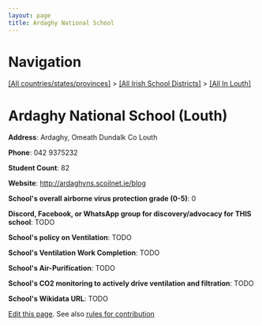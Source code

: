 ```yaml
---
layout: page
title: Ardaghy National School
---
```

# Navigation

[[All countries/states/provinces]](../../..) > [[All Irish School Districts]](../..) > [[All In Louth]](..)

# Ardaghy National School (Louth)

**Address**: Ardaghy, Omeath Dundalk Co Louth

**Phone**: 042 9375232

**Student Count**: 82

**Website**: <http://ardaghyns.scoilnet.ie/blog>

**School's overall airborne virus protection grade (0-5)**: 0

**Discord, Facebook, or WhatsApp group for discovery/advocacy for THIS school**: TODO

**School's policy on Ventilation**: TODO

**School's Ventilation Work Completion**: TODO

**School's Air-Purification**: TODO

**School's CO2 monitoring to actively drive ventilation and filtration**: TODO

**School's Wikidata URL**: TODO


[Edit this page](https://github.com/ventilate-schools/Ireland/edit/main/./Louth/Ardaghy_National_School.md). See also [rules for contribution](../../../contribution-rules/)